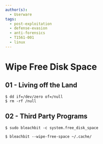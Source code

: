 ```yaml
---
author(s):
  - Userware
tags:
  - post-exploitation
  - defense-evasion
  - anti-forensics
  - T1561-001
  - linux
---
```

# Wipe Free Disk Space

## 01 - Living off the Land

```
$ dd if=/dev/zero of=/null
$ rm -rf /null
```

## 02 - Third Party Programs

```
$ sudo bleachbit -c system.free_disk_space

$ bleachbit --wipe-free-space ~/.cache/
```